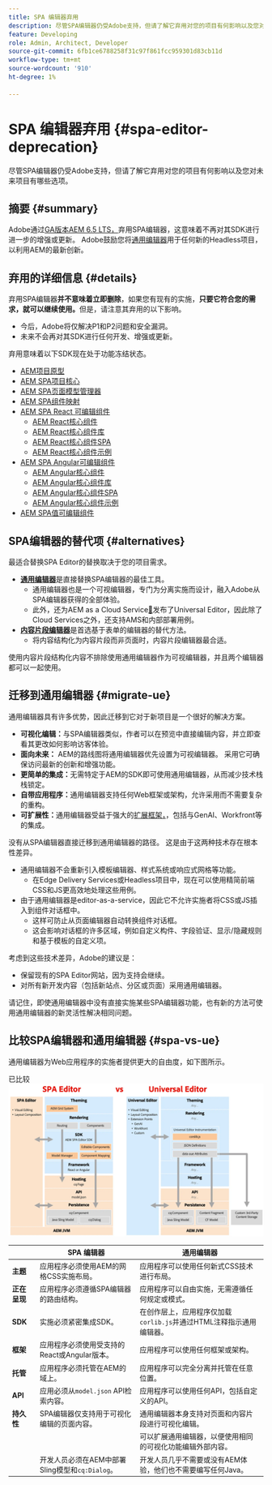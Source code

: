 ```yaml
---
title: SPA 编辑器弃用
description: 尽管SPA编辑器仍受Adobe支持，但请了解它弃用对您的项目有何影响以及您对未来项目有哪些选项。
feature: Developing
role: Admin, Architect, Developer
source-git-commit: 6fb1ce6788258f31c97f861fcc959301d83cb11d
workflow-type: tm+mt
source-wordcount: '910'
ht-degree: 1%

---
```



# SPA 编辑器弃用 {#spa-editor-deprecation}

尽管SPA编辑器仍受Adobe支持，但请了解它弃用对您的项目有何影响以及您对未来项目有哪些选项。

## 摘要 {#summary}

Adobe通过[GA版本AEM 6.5 LTS，](/help/release-notes/release-notes.md#deprecated-and-removed-features)弃用SPA编辑器，这意味着不再对其SDK进行进一步的增强或更新。 Adobe鼓励您将[通用编辑器](/help/sites-developing/universal-editor/introduction.md)用于任何新的Headless项目，以利用AEM的最新创新。

## 弃用的详细信息 {#details}

弃用SPA编辑器&#x200B;**并不意味着立即删除**，如果您有现有的实施，**只要它符合您的需求，就可以继续使用。**&#x200B;但是，请注意其弃用的以下影响。

* 今后，Adobe将仅解决P1和P2问题和安全漏洞。
* 未来不会再对其SDK进行任何开发、增强或更新。

弃用意味着以下SDK现在处于功能冻结状态。

* [AEM项目原型](https://github.com/adobe/aem-project-archetype/)
* [AEM SPA项目核心](https://github.com/adobe/aem-spa-project-core)
* [AEM SPA页面模型管理器](https://github.com/adobe/aem-spa-page-model-manager)
* [AEM SPA组件映射](https://github.com/adobe/aem-spa-component-mapping)
* [AEM SPA React 可编辑组件](https://github.com/adobe/aem-react-editable-components)
   * [AEM React核心组件](https://github.com/adobe/aem-react-core-wcm-components)
   * [AEM React核心组件库](https://github.com/adobe/aem-react-core-wcm-components-base)
   * [AEM React核心组件SPA](https://github.com/adobe/aem-react-core-wcm-components-spa)
   * [AEM React核心组件示例](https://github.com/adobe/aem-react-core-wcm-components-examples)
* [AEM SPA Angular可编辑组件](https://github.com/adobe/aem-angular-editable-components)
   * [AEM Angular核心组件](https://github.com/adobe/aem-angular-core-wcm-components)
   * [AEM Angular核心组件库](https://github.com/adobe/aem-angular-core-wcm-components-base)
   * [AEM Angular核心组件SPA](https://github.com/adobe/aem-angular-core-wcm-components-spa)
   * [AEM Angular核心组件示例](https://github.com/adobe/aem-angular-core-wcm-components-examples)
* [AEM SPA值可编辑组件](https://github.com/mavicellc/aem-vue-editable-components)

## SPA编辑器的替代项 {#alternatives}

最适合替换SPA Editor的替换取决于您的项目需求。

* **[通用编辑器](/help/sites-developing/universal-editor/introduction.md)**&#x200B;是直接替换SPA编辑器的最佳工具。
   * 通用编辑器也是一个可视编辑器，专门为分离实施而设计，融入Adobe从SPA编辑器获得的全部体验。
   * 此外，还为AEM as a Cloud Service[&#128279;](https://experienceleague.adobe.com/zh-hans/docs/experience-manager-cloud-service/content/implementing/developing/universal-editor/introduction)发布了Universal Editor，因此除了Cloud Services之外，还支持AMS和内部部署用例。
* **[内容片段编辑器](/help/assets/content-fragments/content-fragments-managing.md)**&#x200B;是首选基于表单的编辑器的替代方法。
   * 将内容结构化为内容片段而非页面时，内容片段编辑器最合适。

使用内容片段结构化内容不排除使用通用编辑器作为可视编辑器，并且两个编辑器都可以一起使用。

## 迁移到通用编辑器 {#migrate-ue}

通用编辑器具有许多优势，因此迁移到它对于新项目是一个很好的解决方案。

* **可视化编辑：**&#x200B;与SPA编辑器类似，作者可以在预览中直接编辑内容，并立即查看其更改如何影响访客体验。
* **面向未来：** AEM的路线图将通用编辑器优先设置为可视编辑器。 采用它可确保访问最新的创新和增强功能。
* **更简单的集成：**&#x200B;无需特定于AEM的SDK即可使用通用编辑器，从而减少技术栈栈锁定。
* **自带应用程序：**&#x200B;通用编辑器支持任何Web框架或架构，允许采用而不需要复杂的重构。
* **可扩展性：**&#x200B;通用编辑器受益于强大的[扩展框架，](https://experienceleague.adobe.com/en/docs/experience-manager-cloud-service/content/implementing/developing/universal-editor/extending)，包括与GenAI、Workfront等的集成。

没有从SPA编辑器直接迁移到通用编辑器的路径。 这是由于这两种技术存在根本性差异。

* 通用编辑器不会重新引入模板编辑器、样式系统或响应式网格等功能。
   * 在Edge Delivery Services或Headless项目中，现在可以使用精简前端CSS和JS更高效地处理这些用例。
* 由于通用编辑器是editor-as-a-service，因此它不允许实施者将CSS或JS插入到组件对话框中。
   * 这样可防止从页面编辑器自动转换组件对话框。
   * 这会影响对话框的许多区域，例如自定义构件、字段验证、显示/隐藏规则和基于模板的自定义项。

考虑到这些技术差异，Adobe的建议是：

* 保留现有的SPA Editor网站，因为支持会继续。
* 对所有新开发内容（包括新站点、分区或页面）采用通用编辑器。

请记住，即使通用编辑器中没有直接实施某些SPA编辑器功能，也有新的方法可使用通用编辑器的新灵活性解决相同问题。

## 比较SPA编辑器和通用编辑器 {#spa-vs-ue}

通用编辑器为Web应用程序的实施者提供更大的自由度，如下图所示。

已比较![通用编辑器和SPA编辑器体系结构](assets/spa-editor-vs-ue.png)

|  | SPA 编辑器 | 通用编辑器 |
|---|---|---|
| **主题** | 应用程序必须使用AEM的网格CSS实施布局。 | 应用程序可以使用任何新式CSS技术进行布局。 |
| **正在呈现** | 应用程序必须遵循SPA编辑器的路由结构。 | 应用程序可以自由实施，无需遵循任何规定或模式。 |
| **SDK** | 实施必须紧密集成SDK。 | 在创作层上，应用程序仅加载`corlib.js`并通过HTML注释指示通用编辑器。 |
| **框架** | 应用程序必须使用受支持的React或Angular版本。 | 应用程序可以使用任何框架或架构。 |
| **托管** | 应用程序必须托管在AEM的域上。 | 应用程序可以完全分离并托管在任意位置。 |
| **API** | 应用必须从`model.json` API检索内容。 | 应用程序可以使用任何API，包括自定义的API。 |
| **持久性** | SPA编辑器仅支持用于可视化编辑的页面内容。 | 通用编辑器本身支持对页面和内容片段进行可视化编辑。 |
|  |  | 可以扩展通用编辑器，以便使用相同的可视化功能编辑外部内容。 |
|  | 开发人员必须在AEM中部署Sling模型和`cq:Dialog`。 | 开发人员几乎不需要或没有AEM体验，他们也不需要编写任何Java。 |
